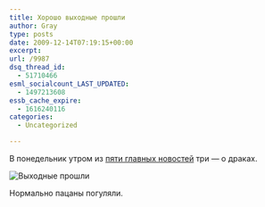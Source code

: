 ```yaml
---
title: Хорошо выходные прошли
author: Gray
type: posts
date: 2009-12-14T07:19:15+00:00
excerpt:
url: /9987
dsq_thread_id:
  - 51710466
esml_socialcount_LAST_UPDATED:
  - 1497213608
essb_cache_expire:
  - 1616240116
categories:
  - Uncategorized

---
```








В понедельник утром из [пяти главных новостей][1] три &#8212; о драках.

<img src="https://i0.wp.com/img.skitch.com/20091214-8qcwhw8588chf9gy4f35md5xjg.png?w=740" alt="Выходные прошли" data-recalc-dims="1" /> 

Нормально пацаны погуляли.

 [1]: http://news.yandex.ua/